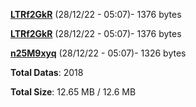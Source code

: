 [**LTRf2GkR**](/data/LTRf2GkR.txt) (28/12/22 - 05:07)- 1376 bytes

[**LTRf2GkR**](/data/LTRf2GkR.txt) (28/12/22 - 05:07)- 1376 bytes

[**n25M9xyq**](/data/n25M9xyq.txt) (28/12/22 - 05:07)- 1326 bytes

**Total Datas**: 2018

**Total Size**: 12.65 MB / 12.6 MB